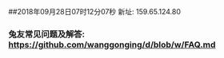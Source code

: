 ##2018年09月28日07时12分07秒 新址: 159.65.124.80
### 兔友常见问题及解答: https://github.com/wanggonging/d/blob/w/FAQ.md
